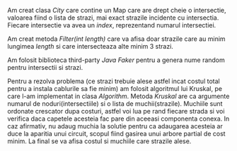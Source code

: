 Am creat clasa *City* care contine un Map care are drept cheie o intersectie, valoarea fiind o lista de strazi, mai exact strazile incidente cu intersectia. Fiecare intersectie va avea un *index*, reprezentand numarul intersectiei.

Am creat metoda *Filter(int length)* care va afisa doar strazile care au minim lungimea *length* si care intersecteaza alte minim 3 strazi.

Am folosit biblioteca third-party *_Java Faker_* pentru a genera nume random pentru intersectii si strazi.

Pentru a rezolva problema (ce strazi trebuie alese astfel incat costul total pentru a instala cablurile sa fie minim) am folosit algoritmul lui Kruskal, pe care l-am implementat in clasa *Algorithm*.
Metoda *Kruskal* are ca argumente numarul de noduri(intersectiile) si o lista de muchii(strazile). Muchiile sunt ordonate crescator dupa costuri, astfel voi lua pe rand fiecare strada si voi verifica daca capetele acesteia fac pare din aceeasi componenta conexa. In caz afirmativ, nu adaug muchia la solutie pentru ca adaugarea acesteia ar duce la aparitia unui circuit, scopul fiind gasirea unui arbore partial de cost minim.
La final se va afisa costul si muchiile care strazile alese.